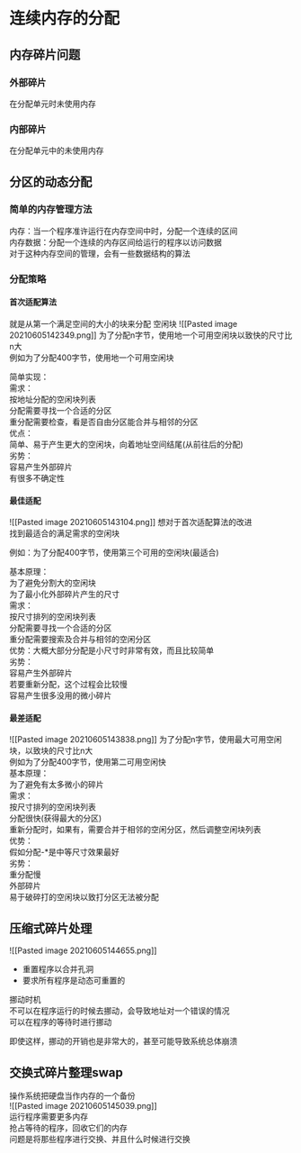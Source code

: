 # 连续内存的分配
## 内存碎片问题
### 外部碎片
在分配单元时未使用内存  

### 内部碎片
在分配单元中的未使用内存

## 分区的动态分配
### 简单的内存管理方法
内存：当一个程序准许运行在内存空间中时，分配一个连续的区间  
内存数据：分配一个连续的内存区间给运行的程序以访问数据  
对于这种内存空间的管理，会有一些数据结构的算法  

### 分配策略
#### 首次适配算法
就是从第一个满足空间的大小的块来分配
空闲块
![[Pasted image 20210605142349.png]]
为了分配n字节，使用地一个可用空闲块以致快的尺寸比n大  
例如为了分配400字节，使用地一个可用空闲块  

简单实现：  
需求：  
按地址分配的空闲块列表  
分配需要寻找一个合适的分区  
重分配需要检查，看是否自由分区能合并与相邻的分区  
优点：  
简单、易于产生更大的空闲块，向着地址空间结尾(从前往后的分配)  
劣势：  
容易产生外部碎片  
有很多不确定性  

#### 最佳适配
![[Pasted image 20210605143104.png]]
想对于首次适配算法的改进  
找到最适合的满足需求的空闲块  

例如：为了分配400字节，使用第三个可用的空闲块(最适合)  

基本原理：  
为了避免分割大的空闲块  
为了最小化外部碎片产生的尺寸  
需求：  
按尺寸排列的空闲块列表  
分配需要寻找一个合适的分区  
重分配需要搜索及合并与相邻的空闲分区  
优势：大概大部分分配是小尺寸时非常有效，而且比较简单  
劣势：  
容易产生外部碎片  
若要重新分配，这个过程会比较慢  
容易产生很多没用的微小碎片  

#### 最差适配
![[Pasted image 20210605143838.png]]
为了分配n字节，使用最大可用空闲块，以致块的尺寸比n大  
例如为了分配400字节，使用第二可用空闲快  
基本原理：  
为了避免有太多微小的碎片  
需求：  
按尺寸排列的空闲块列表  
分配很快(获得最大的分区)  
重新分配时，如果有，需要合并于相邻的空闲分区，然后调整空闲块列表  
优势：  
假如分配-\*是中等尺寸效果最好  
劣势：  
重分配慢  
外部碎片  
易于破碎打的空闲块以致打分区无法被分配  

## 压缩式碎片处理
![[Pasted image 20210605144655.png]]
+ 重置程序以合并孔洞
+ 要求所有程序是动态可重置的

挪动时机  
不可以在程序运行的时候去挪动，会导致地址对一个错误的情况  
可以在程序的等待时进行挪动  

即使这样，挪动的开销也是非常大的，甚至可能导致系统总体崩溃  

## 交换式碎片整理swap
操作系统把硬盘当作内存的一个备份  
![[Pasted image 20210605145039.png]]  
运行程序需要更多内存  
抢占等待的程序，回收它们的内存  
问题是将那些程序进行交换、并且什么时候进行交换  
